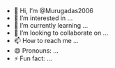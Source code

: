 - 👋 Hi, I’m @Murugadas2006
- 👀 I’m interested in ...
- 🌱 I’m currently learning ...
- 💞️ I’m looking to collaborate on ...
- 📫 How to reach me ...
- 😄 Pronouns: ...
- ⚡ Fun fact: ...

<!---
Murugadaspar/Murugadaspar is a ✨ special ✨ repository because its `README.md` (this file) appears on your GitHub profile.
You can click the Preview link to take a look at your changes.
--->
